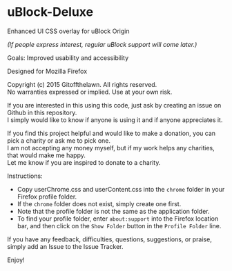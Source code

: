 # uBlock-Deluxe
Enhanced UI CSS overlay for uBlock Origin

*(If people express interest, regular uBlock support will come later.)*

Goals: Improved usability and accessibility

Designed for Mozilla Firefox

Copyright (c) 2015 Gitoffthelawn.  All rights reserved.  
No warranties expressed or implied.  Use at your own risk.

If you are interested in this using this code, just ask by creating an issue on Github in this repository.  
I simply would like to know if anyone is using it and if anyone appreciates it.

If you find this project helpful and would like to make a donation, you can pick a charity or ask me to pick one.  
I am not accepting any money myself, but if my work helps any charities, that would make me happy.  
Let me know if you are inspired to donate to a charity.

Instructions:
 - Copy userChrome.css and userContent.css into the `chrome` folder in your Firefox profile folder.
 - If the `chrome` folder does not exist, simply create one first.
 - Note that the profile folder is not the same as the application folder.
 - To find your profile folder, enter `about:support` into the Firefox location bar, and then click on the `Show Folder` button in the `Profile Folder` line.

If you have any feedback, difficulties, questions, suggestions, or praise, simply add an Issue to the Issue Tracker.

Enjoy!
